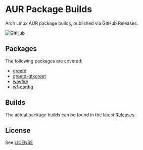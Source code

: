 # AUR Package Builds

Arch Linux AUR package builds, published via GitHub Releases.

![GitHub](https://github.com/karras/aur-package-builds/workflows/Build%20&%20Publish/badge.svg?branch=main)

## Packages

The following packages are covered:

* [greetd](https://aur.archlinux.org/packages/greetd/)
* [greetd-gtkgreet](https://aur.archlinux.org/packages/greetd-gtkgreet/)
* [wayfire](https://aur.archlinux.org/packages/wayfire/)
* [wf-config](https://aur.archlinux.org/packages/wf-config/)

## Builds

The actual package builds can be found in the latest
[Releases](https://github.com/karras/aur-package-builds/releases).

## License

See [LICENSE](./LICENSE)

